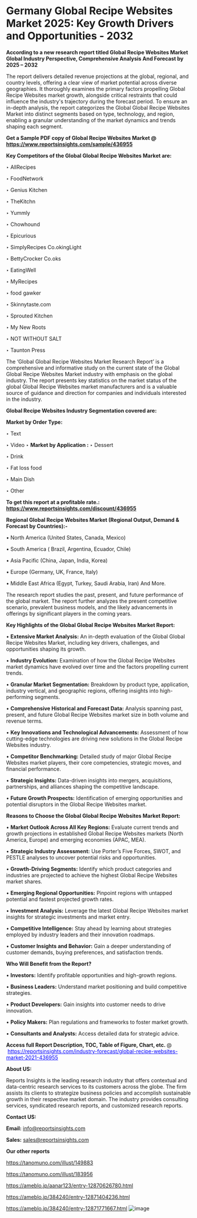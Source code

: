 # Germany Global Recipe Websites Market 2025: Key Growth Drivers and Opportunities - 2032

<strong>According to a new research report titled Global Recipe Websites Market Global Industry Perspective, Comprehensive Analysis And Forecast by 2025 – 2032</strong>

The report delivers detailed revenue projections at the global, regional, and country levels, offering a clear view of market potential across diverse geographies. It thoroughly examines the primary factors propelling Global Recipe Websites market growth, alongside critical restraints that could influence the industry's trajectory during the forecast period. To ensure an in-depth analysis, the report categorizes the Global Global Recipe Websites Market into distinct segments based on type, technology, and region, enabling a granular understanding of the market dynamics and trends shaping each segment.

<strong>Get a Sample PDF copy of Global Recipe Websites Market </strong><strong>@<a href=https://www.reportsinsights.com/sample/436955 style=color:#0000ff;> https://www.reportsinsights.com/sample/436955</a></strong></font>

<strong>Key Competitors of the Global Global Recipe Websites Market are:</strong>

‣ AllRecipes

‣ FoodNetwork

‣ Genius Kitchen

‣ TheKitchn

‣ Yummly

‣ Chowhound

‣ Epicurious

‣ SimplyRecipes
 Co.okingLight

‣ BettyCrocker
 Co.oks

‣ EatingWell

‣ MyRecipes

‣ food gawker

‣ Skinnytaste.com

‣ Sprouted Kitchen

‣ My New Roots

‣ NOT WITHOUT SALT

‣ Taunton Press

The ‘Global Global Recipe Websites Market Research Report’ is a comprehensive and informative study on the current state of the Global Global Recipe Websites Market industry with emphasis on the global industry. The report presents key statistics on the market status of the global Global Recipe Websites market manufacturers and is a valuable source of guidance and direction for companies and individuals interested in the industry.

<strong>Global Recipe Websites Industry Segmentation covered are:</strong>

<strong>Market by Order Type: </strong>

‣ Text

‣ Video
‣ 
<strong>Market by Application :</strong>
‣ Dessert

‣ Drink

‣ Fat loss food

‣ Main Dish

‣ Other

<strong>To get this report at a profitable rate.: <a href=https://www.reportsinsights.com/discount/436955 style=color:#0000ff;>https://www.reportsinsights.com/discount/436955</a></strong></font>

<strong>Regional Global Recipe Websites Market (Regional Output, Demand &amp; Forecast by Countries):-</strong>

• North America (United States, Canada, Mexico)

• South America ( Brazil, Argentina, Ecuador, Chile)

• Asia Pacific (China, Japan, India, Korea)

• Europe (Germany, UK, France, Italy)

• Middle East Africa (Egypt, Turkey, Saudi Arabia, Iran) And More.

The research report studies the past, present, and future performance of the global market. The report further analyzes the present competitive scenario, prevalent business models, and the likely advancements in offerings by significant players in the coming years.

<strong>Key Highlights of the Global Global Recipe Websites Market Report:</strong>

• <strong>Extensive Market Analysis:</strong> An in-depth evaluation of the Global Global Recipe Websites Market, including key drivers, challenges, and opportunities shaping its growth.

• <strong>Industry Evolution:</strong> Examination of how the Global Recipe Websites market dynamics have evolved over time and the factors propelling current trends.

• <strong>Granular Market Segmentation:</strong> Breakdown by product type, application, industry vertical, and geographic regions, offering insights into high-performing segments.

• <strong>Comprehensive Historical and Forecast Data:</strong> Analysis spanning past, present, and future Global Recipe Websites market size in both volume and revenue terms.

• <strong>Key Innovations and Technological Advancements:</strong> Assessment of how cutting-edge technologies are driving new solutions in the Global Recipe Websites industry.

• <strong>Competitor Benchmarking:</strong> Detailed study of major Global Recipe Websites market players, their core competencies, strategic moves, and financial performance.

• <strong>Strategic Insights:</strong> Data-driven insights into mergers, acquisitions, partnerships, and alliances shaping the competitive landscape.

• <strong>Future Growth Prospects:</strong> Identification of emerging opportunities and potential disruptors in the Global Recipe Websites market.

<strong>Reasons to Choose the Global Global Recipe Websites Market Report:</strong>

• <strong>Market Outlook Across All Key Regions:</strong> Evaluate current trends and growth projections in established Global Recipe Websites markets (North America, Europe) and emerging economies (APAC, MEA).

• <strong>Strategic Industry Assessment:</strong> Use Porter’s Five Forces, SWOT, and PESTLE analyses to uncover potential risks and opportunities.

• <strong>Growth-Driving Segments:</strong> Identify which product categories and industries are projected to achieve the highest Global Recipe Websites market shares.

• <strong>Emerging Regional Opportunities:</strong> Pinpoint regions with untapped potential and fastest projected growth rates.

• <strong>Investment Analysis:</strong> Leverage the latest Global Recipe Websites market insights for strategic investments and market entry.

• <strong>Competitive Intelligence:</strong> Stay ahead by learning about strategies employed by industry leaders and their innovation roadmaps.

• <strong>Customer Insights and Behavior:</strong> Gain a deeper understanding of customer demands, buying preferences, and satisfaction trends.

<strong>Who Will Benefit from the Report?</strong>

• <strong>Investors:</strong> Identify profitable opportunities and high-growth regions.

• <strong>Business Leaders:</strong> Understand market positioning and build competitive strategies.

• <strong>Product Developers:</strong> Gain insights into customer needs to drive innovation.

• <strong>Policy Makers:</strong> Plan regulations and frameworks to foster market growth.

• <strong>Consultants and Analysts:</strong> Access detailed data for strategic advice.
</ul>
<strong>Access full Report Description, TOC, Table of Figure, Chart, etc. </strong>@  <a href=https://reportsinsights.com/industry-forecast/global-recipe-websites-market-2021-436955 style=color:#0000ff;>https://reportsinsights.com/industry-forecast/global-recipe-websites-market-2021-436955</a></font>

<strong><strong>About US</strong>:</strong>

Reports Insights is the leading research industry that offers contextual and data-centric research services to its customers across the globe. The firm assists its clients to strategize business policies and accomplish sustainable growth in their respective market domain. The industry provides consulting services, syndicated research reports, and customized research reports.

<strong>Contact US:</strong>

<p class=""""><b>Email:</b> <a href=mailto:info@reportsinsights.com>info@reportsinsights.com</a></p>
<p class=""""><b>Sales:</b> <a href=mailto:sales@reportsinsights.com>sales@reportsinsights.com</a></p>

<strong>Our other reports</strong>

<a href=https://tanomuno.com/illust/149883>https://tanomuno.com/illust/149883</a>

<a href=https://tanomuno.com/illust/183956>https://tanomuno.com/illust/183956</a>

<a href=https://ameblo.jp/aanar123/entry-12870626780.html>https://ameblo.jp/aanar123/entry-12870626780.html</a>

<a href=https://ameblo.jp/384240/entry-12871404236.html>https://ameblo.jp/384240/entry-12871404236.html</a>

<a href=https://ameblo.jp/384240/entry-12871771667.html>https://ameblo.jp/384240/entry-12871771667.html</a>
![image](https://github.com/user-attachments/assets/0e4d4aab-ab78-432d-a5c2-8dce83646179)
